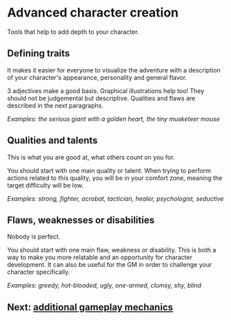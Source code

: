# Advanced character creation

Tools that help to add depth to your character.

## Defining traits

It makes it easier for everyone to visualize the adventure with a description of your character's appearance, personality and general flavor.

3 adjectives make a good basis.
Graphical illustrations help too!
They should not be judgemental but descriptive.
Qualities and flaws are described in the next paragraphs.

*Examples: the serious giant with a golden heart, the tiny musketeer mouse*

## Qualities and talents

This is what you are good at, what others count on you for.

You should start with one main quality or talent.
When trying to perform actions related to this quality, you will be in your comfort zone, meaning the target difficulty will be low.

*Examples: strong, fighter, acrobat, tactician, healer, psychologist, seductive*

## Flaws, weaknesses or disabilities

Nobody is perfect.

You should start with one main flaw, weakness or disability.
This is both a way to make you more relatable and an opportunity for character development.
It can also be useful for the GM in order to challenge your character specifically.

*Examples: greedy, hot-blooded, ugly, one-armed, clumsy, shy, blind*

## Next: [additional gameplay mechanics](/chapters/05-mechanics/english.md)
